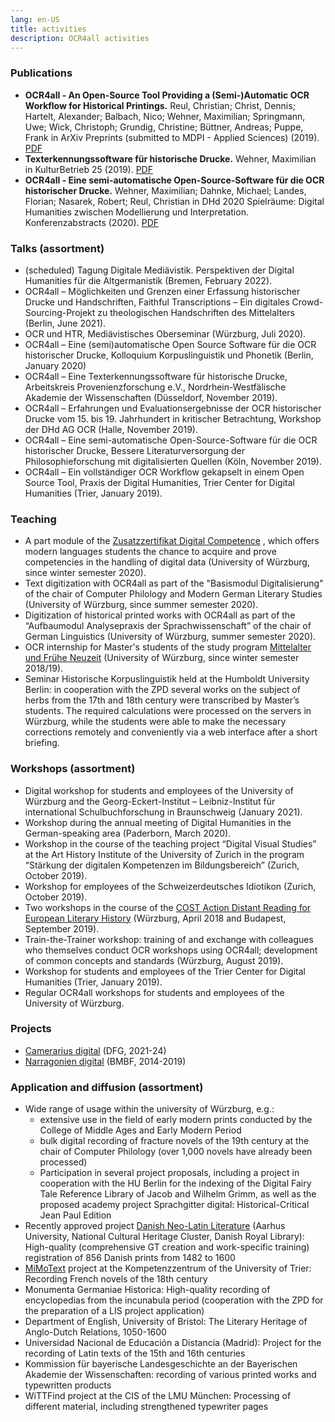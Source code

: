 ```yaml
---
lang: en-US
title: activities
description: OCR4all activities
---
```

### Publications
- **OCR4all - An Open-Source Tool Providing a (Semi-)Automatic OCR
			Workflow for Historical Printings.**  Reul, Christian; Christ,
		Dennis; Hartelt, Alexander; Balbach, Nico; Wehner, Maximilian;
		Springmann, Uwe; Wick, Christoph; Grundig, Christine; Büttner,
		Andreas; Puppe, Frank in ArXiv Preprints (submitted to MDPI - Applied
		Sciences) (2019). [PDF](https://arxiv.org/pdf/1909.04032.pdf)
- **Texterkennungssoftware für historische Drucke.** Wehner,
		Maximilian in KulturBetrieb 25 (2019). [PDF](http://www.kulturbetrieb-magazin.de/fileadmin/user_upload/kulturbetrieb-magazin/magazin/KulturBetrieb-2019-Ausgabe-2-November.pdf)
- **OCR4all - Eine semi-automatische Open-Source-Software für die
			OCR historischer Drucke.** Wehner, Maximilian; Dahnke, Michael;
		Landes, Florian; Nasarek, Robert; Reul, Christian in DHd 2020
		Spielräume: Digital Humanities zwischen Modellierung und
		Interpretation. Konferenzabstracts (2020). [PDF](http://doi.org/10.5281/zenodo.3666690)

### Talks (assortment)
- (scheduled) Tagung Digitale Mediävistik. Perspektiven der Digital
		Humanities für die Altgermanistik (Bremen, February 2022).
- OCR4all – Möglichkeiten und Grenzen einer Erfassung
		historischer Drucke und Handschriften, Faithful Transcriptions – Ein
		digitales Crowd-Sourcing-Projekt zu theologischen Handschriften des
		Mittelalters (Berlin, June 2021).
- OCR und HTR, Mediävistisches Oberseminar (Würzburg, Juli 2020).
- OCR4all – Eine (semi)automatische Open Source Software für die OCR
		historischer Drucke, Kolloquium Korpuslinguistik und Phonetik (Berlin,
		January 2020)
- OCR4all – Eine Texterkennungssoftware für historische Drucke,
		Arbeitskreis Provenienzforschung e.V., Nordrhein-Westfälische Akademie
		der Wissenschaften (Düsseldorf, November 2019).
- OCR4all – Erfahrungen und Evaluationsergebnisse der OCR
		historischer Drucke vom 15. bis 19. Jahrhundert in kritischer
		Betrachtung, Workshop der DHd AG OCR (Halle, November 2019).
- OCR4all – Eine semi-automatische Open-Source-Software für die OCR
		historischer Drucke, Bessere Literaturversorgung der
		Philosophieforschung mit digitalisierten Quellen (Köln, November
		2019).
- OCR4all – Ein vollständiger OCR Workflow gekapselt in einem Open
		Source Tool, Praxis der Digital Humanities, Trier Center for Digital
		Humanities (Trier, January 2019).

### Teaching
- A part module of the [Zusatzzertifikat
  Digital Competence](https://www.neuphil.uni-wuerzburg.de/anglistik/studium/im-studium/zusatzzertifikat-digitale-kompetenz/)
  , which offers modern languages students
		the chance to acquire and prove competencies in the handling of
		digital data (University of Würzburg, since winter semester 2020).
- Text digitization with OCR4all as part of the "Basismodul
		Digitalisierung" of the chair of Computer Philology and Modern German
		Literary Studies (University of Würzburg, since summer semester 2020).
- Digitization of historical printed works with OCR4all as part of
		the “Aufbaumodul Analysepraxis der Sprachwissenschaft” of the chair of
		German Linguistics (University of Würzburg, summer semester 2020).
- OCR internship for Master's students of the study program [Mittelalter
  und Frühe Neuzeit](http://www.mfn.uni-wuerzburg.de/masterstudiengang/)
  (University of Würzburg, since winter semester 2018/19).
- Seminar Historische Korpuslinguistik held at the Humboldt
		University Berlin: in cooperation with the ZPD several works on the
		subject of herbs from the 17th and 18th century were transcribed by
		Master’s students. The required calculations were processed on the
		servers in Würzburg, while the students were able to make the
		necessary corrections remotely and conveniently via a web interface
		after a short briefing.

### Workshops (assortment)
- Digital workshop for students and employees of the University of
		Würzburg and the Georg-Eckert-Institut – Leibniz-Institut für
		international Schulbuchforschung in Braunschweig (January 2021).
- Workshop during the annual meeting of Digital Humanities in the
		German-speaking area (Paderborn, March 2020).
- Workshop in the course of the teaching project “Digital Visual
		Studies” at the Art History Institute of the University of Zurich in
		the program “Stärkung der digitalen Kompetenzen im Bildungsbereich”
		(Zurich, October 2019).
- Workshop for employees of the Schweizerdeutsches Idiotikon (Zurich,
		October 2019).
- Two workshops in the course of the [COST Action Distant Reading
  for European Literary History](https://www.distant-reading.net/) (Würzburg, April 2018 and Budapest,
		September 2019).
- Train-the-Trainer workshop: training of and exchange with
		colleagues who themselves conduct OCR workshops using OCR4all;
		development of common concepts and standards (Würzburg, August 2019).
- Workshop for students and employees of the Trier Center for Digital
		Humanities (Trier, January 2019).
- Regular OCR4all workshops for students and employees of the
		University of Würzburg.
  
### Projects
- [Camerarius digital](http://www.camerarius.de/camerarius-digital-2021-2024/) (DFG, 2021-24)
- [Narragonien digital](http://www.narragonien-digital.de/) (BMBF, 2014-2019)

### Application and diffusion (assortment)

- Wide range of usage within the university of Würzburg, e.g.:
   - extensive use in the field of early modern prints conducted by the
			College of Middle Ages and Early Modern Period
   - bulk digital recording of fracture novels of the 19th century at
			the chair of Computer Philology (over 1,000 novels have already been
			processed)
   - Participation in several project proposals, including a project in
			cooperation with the HU Berlin for the indexing of the Digital Fairy
			Tale Reference Library of Jacob and Wilhelm Grimm, as well as the
			proposed academy project Sprachgitter digital: Historical-Critical
			Jean Paul Edition
- Recently approved project [Danish
  Neo-Latin Literature](https://kulturarvscluster.kb.dk/projekter/danish-neo-latin-literature-digitalisering-af-danmarks-latinsksprogede-kulturarv-fra-perioden-1482-1600)
  (Aarhus University, National Cultural
		Heritage Cluster, Danish Royal Library): High-quality (comprehensive
		GT creation and work-specific training) registration of 856 Danish
		prints from 1482 to 1600
- [MiMoText](https://www.mimotext.uni-trier.de/) project
		at the Kompetenzzentrum of the University of Trier: Recording French
		novels of the 18th century
- Monumenta Germaniae Historica: High-quality recording of
		encyclopedias from the incunabula period (cooperation with the ZPD for
		the preparation of a LIS project application)
- Department of English, University of Bristol: The Literary Heritage
		of Anglo-Dutch Relations, 1050-1600
- Universidad Nacional de Educación a Distancia (Madrid): Project for
		the recording of Latin texts of the 15th and 16th centuries
- Kommission für bayerische Landesgeschichte an der Bayerischen
		Akademie der Wissenschaften: recording of various printed works and
		typewritten products
- WiTTFind project at the CIS of the LMU München: Processing of
		different material, including strengthened typewriter pages
